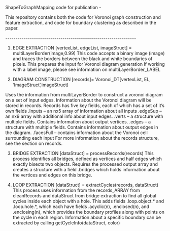 ShapeToGraphMapping code for publication -

This repository contains both the code for Voronoi graph construction and feature extraction, and code for boundary clustering as described in the paper.

\----------------------------------------------------------------
1) EDGE EXTRACTION 
[vertexList, edgeList, imageStruct] = multiLayerBorder(image,0.99)
This code accepts a binary image (image) and traces the borders between the black and white boundaries of pixels. This prepares the input for Voronoi diagram generation
If working with a label image, please see information on multiLayerBorder_LABEL

2) DIAGRAM CONSTRUCTION
[records]= Voronoi_DT[vertexList, EL, ‘ImageStruct’,imageStruct)

Uses the information from multiLayerBorder to construct a voronoi diagram on a set of input edges. Information about the Voronoi diagram will be stored in records.
Records has five key fields, each of which has a set of it’s own fields
	.Inputs – an nx5 array of information about all inputs
	.edgeSup – an nx9 array with additional info about input edges.
.verts – a structure with multiple fields. Contains information about output vertices.
.edges – a structure with multiple fields. Contains information about output edges in the diagram.
.facesFull – contains information about the Voronoi cell surrounding each input
For more information about the records structure, see the section on records.

3) BRIDGE EXTRACTION
[dataStruct] = processRecords(records)
This process identifies all bridges, defined as vertices and half edges which exactly bisects two objects.  Requires the processed output array and creates a structure with a field .bridges which holds information about the vertices and edges on this bridge.

4) LOOP EXTRACTION
[dataStruct] = extractCycles(records, dataStruct)
This process uses information from the records_ARRAY from cleanRecords and dataStruct from bridge extraction to find all global cycles inside each object with a hole.  This adds fields .loop.object.* and .loop.hole.*, which each have fields .acyclic(n), .enclosed(n), and .enclosing(n), which provides the boundary profiles along with points on the cycle in each region. Information about a specific boundary can be extracted by calling getCycleInfo(dataStruct, color)


